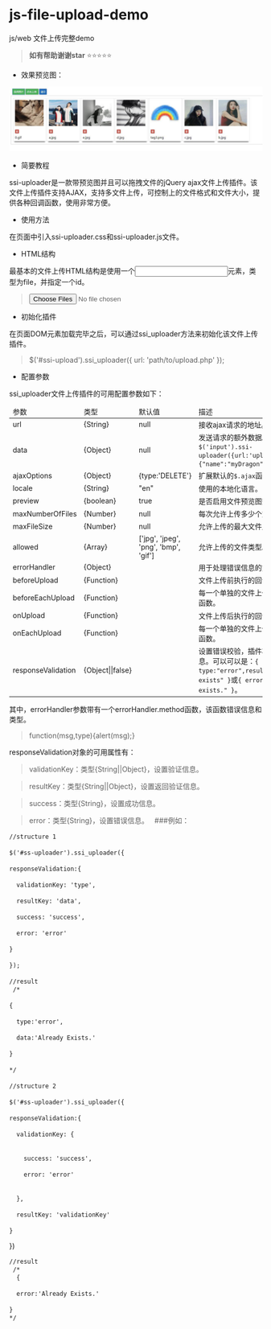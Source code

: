 # js-file-upload-demo
js/web  文件上传完整demo
 
> **如有帮助谢谢star**   :star::star::star::star::star: 
 
 
 - 效果预览图：
 
 <img src="show/1.jpg" >
 
 
 - 简要教程
 
ssi-uploader是一款带预览图并且可以拖拽文件的jQuery ajax文件上传插件。该文件上传插件支持AJAX，支持多文件上传，可控制上的文件格式和文件大小，提供各种回调函数，使用非常方便。


 - 使用方法
 
在页面中引入ssi-uploader.css和ssi-uploader.js文件。
 
> <link rel="stylesheet" href="path/to/ssi-uploader.css">

> <script src="path/to/ssi-uploader.js"></script>  


 - HTML结构

最基本的文件上传HTML结构是使用一个<input>元素，类型为file，并指定一个id。

> <input type="file" multiple id="ssi-upload"/>

 -  初始化插件

在页面DOM元素加载完毕之后，可以通过ssi_uploader方法来初始化该文件上传插件。

> $('#ssi-upload').ssi_uploader({
    url: 'path/to/upload.php'
});   

 -  配置参数
 
 ssi_uploader文件上传插件的可用配置参数如下：
 
<table>
    <thead>
      <tr>
        <td>参数</td>
        <td>类型</td>
        <td>默认值</td>
        <td>描述</td>
      </tr>
    </thead>
    <tbody>
      <tr>
        <td>url</td>
        <td>{String}</td>
        <td>null</td>
        <td>接收ajax请求的地址。必须填写。</td>
      </tr>
      <tr>
        <td>data</td>
        <td>{Object}</td>
        <td>null</td>
        <td>发送请求的额外数据。例如<code>$('input').ssi-uploader({url:'upload.php',data:{"name":"myDragon"}})</code></td>
      </tr>
      <tr>
        <td>ajaxOptions</td>
        <td>{Object}</td>
        <td>{type:'DELETE'}</td>
        <td>扩展默认的<code>$.ajax</code>函数的选项。</td>
      </tr>
      <tr>
        <td>locale</td>
        <td>{String}</td>
        <td>"en"</td>
        <td>使用的本地化语言。</td>
      </tr>
      <tr>
        <td>preview</td>
        <td>{boolean}</td>
        <td>true</td>
        <td>是否启用文件预览图效果。</td>
      </tr>
      <tr>
        <td>maxNumberOfFiles</td>
        <td>{Number}</td>
        <td>null</td>
        <td>每次允许上传多少个文件。</td>
      </tr>
      <tr>
        <td>maxFileSize</td>
        <td>{Number}</td>
        <td>null</td>
        <td>允许上传的最大文件尺寸。</td>
      </tr>
      <tr>
        <td>allowed</td>
        <td>{Array}</td>
        <td>['jpg', 'jpeg', 'png', 'bmp', 'gif']</td>
        <td>允许上传的文件类型。</td>
      </tr>
      <tr>
        <td>errorHandler</td>
        <td>{Object}</td>
        <td></td>
        <td>用于处理错误信息的方法。</td>
      </tr>
      <tr>
        <td>beforeUpload</td>
        <td>{Function}</td>
        <td></td>
        <td>文件上传前执行的回调函数。</td>
      </tr>
      <tr>
        <td>beforeEachUpload</td>
        <td>{Function}</td>
        <td></td>
        <td>每一个单独的文件上传前执行的回调函数。</td>
      </tr>
      <tr>
        <td>onUpload</td>
        <td>{Function}</td>
        <td></td>
        <td>文件上传后执行的回调函数。</td>
      </tr>
      <tr>
        <td>onEachUpload</td>
        <td>{Function}</td>
        <td></td>
        <td>每一个单独的文件上传后执行的回调函数。</td>
      </tr>
      <tr>
        <td>responseValidation</td>
        <td>{Object||false}</td>
        <td></td>
        <td>设置错误校验，插件将显示设置的信息。可以可以是：<code>{ type:"error",result:"Already exists" }</code>或<code>{ error:"Already exists." }</code>。</td>
      </tr>
    </tbody>
  </table>
  
其中，errorHandler参数带有一个errorHandler.method函数，该函数错误信息和类型。
  
 > function(msg,type){alert(msg);}  
  
responseValidation对象的可用属性有：

> validationKey：类型{String||Object}，设置验证信息。

> resultKey：类型{String||Object}，设置返回验证信息。

> success：类型{String}，设置成功信息。

> error：类型{String}，设置错误信息。
 
###例如：


    //structure 1
  
    $('#ss-uploader').ssi_uploader({
  
    responseValidation:{
    
      validationKey: 'type',
      
      resultKey: 'data',
      
      success: 'success',
      
      error: 'error'
      
    }

    });
 
    //result
     /*
   
    {
    
      type:'error',
      
      data:'Already Exists.'
      
    } 

    */
 
    //structure 2
  
    $('#ss-uploader').ssi_uploader({
  
    responseValidation:{
    
      validationKey: {
      
      
        success: 'success',
        
        error: 'error'
        
        
      },
      
      resultKey: 'validationKey'
      
    }
    
  })
  
    //result
     /*
      {
    
      error:'Already Exists.'
      
    } 
    */





